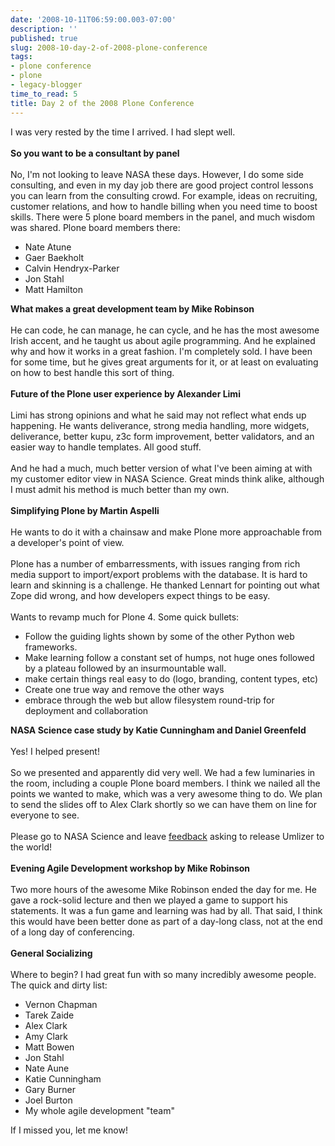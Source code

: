 ```yaml
---
date: '2008-10-11T06:59:00.003-07:00'
description: ''
published: true
slug: 2008-10-day-2-of-2008-plone-conference
tags:
- plone conference
- plone
- legacy-blogger
time_to_read: 5
title: Day 2 of the 2008 Plone Conference
---
```


I was very rested by the time I arrived.  I had slept well.<br /><br /><span style="font-weight: bold;">So you want to be a consultant by panel</span><br /><br />No, I'm not looking to leave NASA these days. However, I do some side consulting, and even in my day job there are good project control lessons you can learn from the consulting crowd. For example, ideas on recruiting, customer relations, and how to handle billing when you need time to boost skills. There were 5 plone board members in the panel, and much wisdom was shared. Plone board members there:<br /><ul><li>    Nate Atune</li><li>    Gaer Baekholt</li><li>    Calvin Hendryx-Parker</li><li>    Jon Stahl</li><li>    Matt Hamilton<br /></li></ul><span style="font-weight: bold;">What makes a great development team by Mike Robinson</span><br /><br />He can code, he can manage, he can cycle, and he has the most awesome Irish accent, and he taught us about agile programming. And he explained why and how it works in a great fashion. I'm completely sold. I have been for some time, but he gives great arguments for it, or at least on evaluating on how to best handle this sort of thing.<br /><br /><span style="font-weight: bold;">Future of the Plone user experience by Alexander Limi</span><br /><br />Limi has strong opinions and what he said may not reflect what ends up happening. He wants deliverance, strong media handling, more widgets, deliverance, better kupu, z3c form improvement, better validators, and an easier way to handle templates. All good stuff.<br /><br />And he had a much, much better version of what I've been aiming at with my customer editor view in NASA Science. Great minds think alike, although I must admit his method is much better than my own.<br /><br /><span style="font-weight: bold;">Simplifying Plone by Martin Aspelli</span><br /><br />He wants to do it with a chainsaw and make Plone more approachable from a developer's point of view.<br /><br />Plone has a number of embarressments, with issues ranging from rich media support to import/export problems with the database. It is hard to learn and skinning is a challenge. He thanked Lennart for pointing out what Zope did wrong, and how developers expect things to be easy.<br /><br />Wants to revamp much for Plone 4.  Some quick bullets:<br /><ul><li>Follow the guiding lights shown by some of the other Python web frameworks.</li><li>Make learning follow a constant set of humps, not huge ones followed by a plateau followed by an insurmountable wall.</li><li>make certain things real easy to do (logo, branding, content types, etc)</li><li>Create one true way and remove the other ways</li><li>embrace through the web but allow filesystem round-trip for deployment and collaboration</li></ul><span style="font-weight: bold;">NASA Science case study by Katie Cunningham and Daniel Greenfeld</span><br /><br />Yes!  I helped present!<br /><br />So we presented and apparently did very well. We had a few luminaries in the room, including a couple Plone board members. I think we nailed all the points we wanted to make, which was a very awesome thing to do. We plan to send the slides off to Alex Clark shortly so we can have them on line for everyone to see.<br /><br />Please go to NASA Science and leave <a href="http://nasascience.nasa.gov/contact-info">feedback</a> asking to release Umlizer to the world!<br /><br /><span style="font-weight: bold;">Evening Agile Development workshop by Mike Robinson</span><br /><br />Two more hours of the awesome Mike Robinson ended the day for me. He gave a rock-solid lecture and then we played a game to support his statements. It was a fun game and learning was had by all. That said, I think this would have been better done as part of a day-long class, not at the end of a long day of conferencing.<br /><br /><span style="font-weight: bold;">General Socializing</span><br /><br />Where to begin? I had great fun with so many incredibly awesome people.  The quick and dirty list:<br /><ul><li>Vernon Chapman</li><li>Tarek Zaide</li><li>Alex Clark</li><li>Amy Clark</li><li>Matt Bowen</li><li>Jon Stahl</li><li>Nate Aune</li><li>Katie Cunningham</li><li>Gary Burner</li><li>Joel Burton</li><li>My whole agile development "team"</li></ul>If I missed you, let me know!